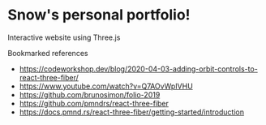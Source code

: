 # Snow's personal portfolio!
Interactive website using Three.js

Bookmarked references
* https://codeworkshop.dev/blog/2020-04-03-adding-orbit-controls-to-react-three-fiber/
* https://www.youtube.com/watch?v=Q7AOvWpIVHU
* https://github.com/brunosimon/folio-2019
* https://github.com/pmndrs/react-three-fiber
* https://docs.pmnd.rs/react-three-fiber/getting-started/introduction